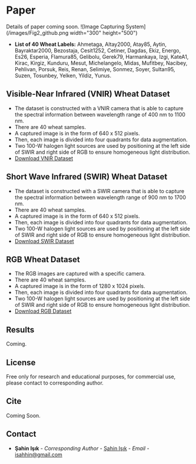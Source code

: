 # Paper
Details of paper coming soon.
![Image Capturing System](/images/Fig2_github.png  width="300" height="500")

- **List of 40 Wheat Labels:** 
Ahmetaga,	Altay2000,	Atay85,	Aytin,	Bayraktar2000,	Bezostaja,	Cesit1252,	Cetiner,
Dagdas,	Ekiz,	Energo,	Es26,	Esperia,	Flamura85,	Gelibolu,	Gerek79,
Harmankaya,	Izgi,	KateA1,	Kirac,	Kirgiz,	Kunduru,	Mesut,	Michelangelo,
Midas,	Mufitbey,	Nacibey,	Pehlivan,	Porsuk,	Reis,	Renan,	Selimiye,
Sonmez,	Soyer,	Sultan95,	Suzen,	Tosunbey,	Yelken,	Yildiz,	Yunus.


## Visible-Near Infrared (VNIR) Wheat Dataset
- The dataset is constructed with a VNIR camera that is able to capture the spectral information between wavelength range of 400 nm to 1100 nm.
- There are 40 wheat samples.
- A captured image is in the form of 640 x 512 pixels. 
- Then, each image is divided into four quadrants for data augmentation.
- Two 100-W halogen light sources are used by positioning at the left side of SWIR and right side of RGB to ensure homogeneous light distribution.
- [Download VNIR Dataset](https://github.com/isahhin/wheat-classification/)
## Short Wave Infrared (SWIR) Wheat Dataset
- The dataset is constructed with a SWIR camera that is able to capture the spectral information between wavelength range of 900 nm to 1700 nm.
- There are 40 wheat samples.
- A captured image is  in the form of 640 x 512 pixels. 
- Then, each image is divided into four quadrants for data augmentation.
- Two 100-W halogen light sources are used by positioning at the left side of SWIR and right side of RGB to ensure homogeneous light distribution.
- [Download SWIR Dataset](https://github.com/isahhin/wheat-classification/)
## RGB Wheat Dataset
- The RGB images are captured with a specific camera.
- There are 40 wheat samples.
- A captured image is in the form of 1280 x 1024 pixels.
- Then, each image is divided into four quadrants for data augmentation.
- Two 100-W halogen light sources are used by positioning at the left side of SWIR and right side of RGB to ensure homogeneous light distribution.
- [Download RGB Dataset](https://github.com/isahhin/wheat-classification/)
## Results

Coming.

## License

Free only for research and educational purposes, for commercial use, please contact to corresponding author.

## Cite

Coming Soon.


## Contact

* **Şahin Işık** - *Corresponding Author* - [Şahin Işık](http://ceng.ogu.edu.tr/Sayfa/Index/32/bolum-personeli) - *Email* - isahhin@gmail.com
